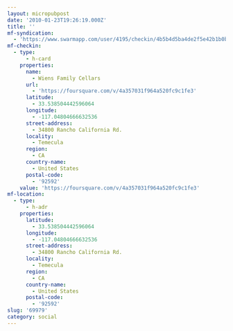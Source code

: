 ```yaml
---
layout: micropubpost
date: '2010-01-23T19:26:19.000Z'
title: ''
mf-syndication:
  - 'https://www.swarmapp.com/user/4195/checkin/4b5b4d5ba4de2f5e42b1b0bb'
mf-checkin:
  - type:
      - h-card
    properties:
      name:
        - Wiens Family Cellars
      url:
        - 'https://foursquare.com/v/4a357031f964a520fc9c1fe3'
      latitude:
        - 33.538504442596064
      longitude:
        - -117.04804666632536
      street-address:
        - 34800 Rancho California Rd.
      locality:
        - Temecula
      region:
        - CA
      country-name:
        - United States
      postal-code:
        - '92592'
    value: 'https://foursquare.com/v/4a357031f964a520fc9c1fe3'
mf-location:
  - type:
      - h-adr
    properties:
      latitude:
        - 33.538504442596064
      longitude:
        - -117.04804666632536
      street-address:
        - 34800 Rancho California Rd.
      locality:
        - Temecula
      region:
        - CA
      country-name:
        - United States
      postal-code:
        - '92592'
slug: '69979'
category: social
---
```

